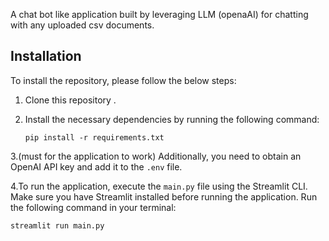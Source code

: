 A chat bot like application built by leveraging LLM (openaAI) for chatting with any uploaded csv documents.


## Installation

To install the repository, please follow the below steps:

1. Clone this repository .
2. Install the necessary dependencies by running the following command:

   ```
   pip install -r requirements.txt
   ```
3.(must for the application to work)
Additionally, you need to obtain an OpenAI API key and add it to the `.env` file.

4.To run the application, execute the `main.py` file using the Streamlit CLI. Make sure you have Streamlit installed before running the application. Run the following command in your terminal:

```
streamlit run main.py
```

